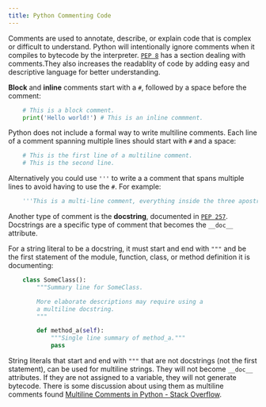 ```yaml
---
title: Python Commenting Code
---
```

Comments are used to annotate, describe, or explain code that is complex or difficult to understand. Python will intentionally ignore comments when it compiles to bytecode by the interpreter. <a href='https://www.python.org/dev/peps/pep-0008/#comments' target='_blank' rel='nofollow'>`PEP 8`</a> has a section dealing with comments.They also increases the readablity of code by adding easy and descriptive language for better understanding.

**Block** and **inline** comments start with a `#`, followed by a space before the comment:

```python
    # This is a block comment.
    print('Hello world!') # This is an inline commment.
```

Python does not include a formal way to write multiline comments. Each line of a comment spanning multiple lines should start with `#` and a space:
```python
    # This is the first line of a multiline comment.
    # This is the second line.
```
Alternatively you could use `'''` to write a a comment that spans multiple lines to avoid having to use the `#`.
For example:
```python
    '''This is a multi-line comment, everything inside the three apostrophes will be regarded by Python as a comment and ignored when running a program'''
```

Another type of comment is the **docstring**, documented in <a href='https://www.python.org/dev/peps/pep-0257/' target='_blank' rel='nofollow'>`PEP 257`</a>. Docstrings are a specific type of comment that becomes the `__doc__` attribute.

For a string literal to be a docstring, it must start and end with `"""` and be the first statement of the module, function, class, or method definition it is documenting:

```python
    class SomeClass():
        """Summary line for SomeClass.

        More elaborate descriptions may require using a
        a multiline docstring.
        """

        def method_a(self):
            """Single line summary of method_a."""
            pass
```

String literals that start and end with `"""` that are not docstrings (not the first statement), can be used for multiline strings. They will not become `__doc__` attributes. If they are not assigned to a variable, they will not generate bytecode. There is some discussion about using them as multiline comments found [Multiline Comments in Python - Stack Overflow](http://stackoverflow.com/questions/7696924/multiline-comments-in-python).
